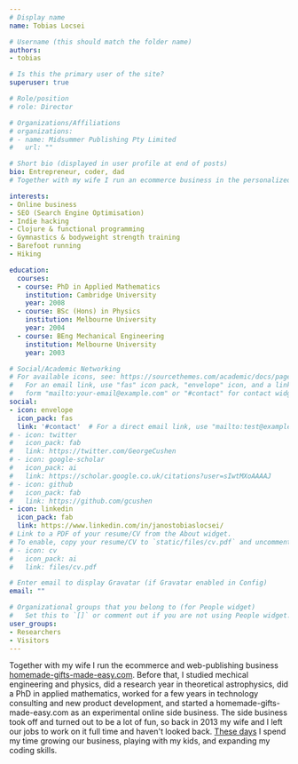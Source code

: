 ```yaml
---
# Display name
name: Tobias Locsei

# Username (this should match the folder name)
authors:
- tobias

# Is this the primary user of the site?
superuser: true

# Role/position
# role: Director

# Organizations/Affiliations
# organizations:
# - name: Midsummer Publishing Pty Limited
#   url: ""

# Short bio (displayed in user profile at end of posts)
bio: Entrepreneur, coder, dad
# Together with my wife I run an ecommerce business in the personalized gifts niche. Before that I worked in technology consulting. My original training is in physics, mathematics, and mechanical engineering. 

interests:
- Online business
- SEO (Search Engine Optimisation)
- Indie hacking
- Clojure & functional programming
- Gymnastics & bodyweight strength training
- Barefoot running
- Hiking

education:
  courses:
  - course: PhD in Applied Mathematics
    institution: Cambridge University
    year: 2008
  - course: BSc (Hons) in Physics
    institution: Melbourne University
    year: 2004
  - course: BEng Mechanical Engineering
    institution: Melbourne University
    year: 2003

# Social/Academic Networking
# For available icons, see: https://sourcethemes.com/academic/docs/page-builder/#icons
#   For an email link, use "fas" icon pack, "envelope" icon, and a link in the
#   form "mailto:your-email@example.com" or "#contact" for contact widget.
social:
- icon: envelope
  icon_pack: fas
  link: '#contact'  # For a direct email link, use "mailto:test@example.org".
# - icon: twitter
#   icon_pack: fab
#   link: https://twitter.com/GeorgeCushen
# - icon: google-scholar
#   icon_pack: ai
#   link: https://scholar.google.co.uk/citations?user=sIwtMXoAAAAJ
# - icon: github
#   icon_pack: fab
#   link: https://github.com/gcushen
- icon: linkedin
  icon_pack: fab
  link: https://www.linkedin.com/in/janostobiaslocsei/
# Link to a PDF of your resume/CV from the About widget.
# To enable, copy your resume/CV to `static/files/cv.pdf` and uncomment the lines below.
# - icon: cv
#   icon_pack: ai
#   link: files/cv.pdf

# Enter email to display Gravatar (if Gravatar enabled in Config)
email: ""

# Organizational groups that you belong to (for People widget)
#   Set this to `[]` or comment out if you are not using People widget.
user_groups:
- Researchers
- Visitors
---
```


Together with my wife I run the ecommerce and web-publishing business [homemade-gifts-made-easy.com](https:/www.homemade-gifts-made-easy.com). Before that, I studied mechical engineering and physics, did a research year in theoretical astrophysics, did a PhD in applied mathematics, worked for a few years in technology consulting and new product development, and started a homemade-gifts-made-easy.com as an experimental online side business. The side business took off and turned out to be a lot of fun, so back in 2013 my wife and I left our jobs to work on it full time and haven't looked back. [These days](/now/) I spend my time growing our business, playing with my kids, and expanding my coding skills.
